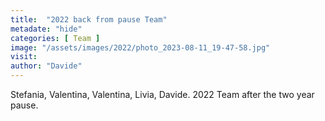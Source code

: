 ```yaml
---
title:  "2022 back from pause Team"
metadate: "hide"
categories: [ Team ]
image: "/assets/images/2022/photo_2023-08-11_19-47-58.jpg"
visit: 
author: "Davide"
---
```


Stefania, Valentina, Valentina, Livia, Davide. 
2022 Team after the two year pause. 